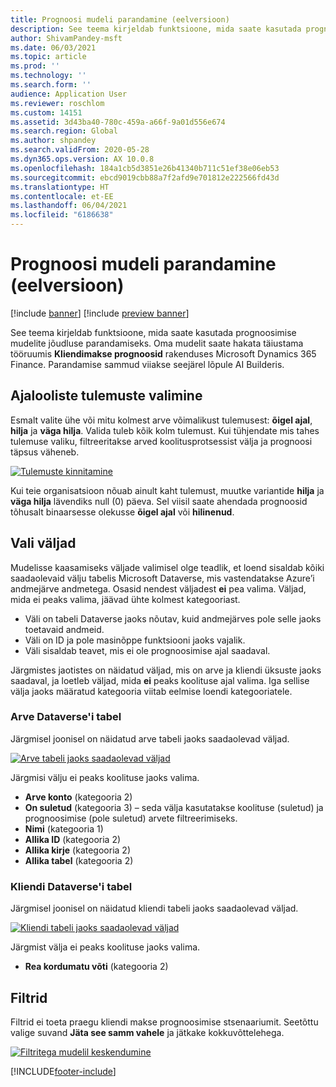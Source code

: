 ```yaml
---
title: Prognoosi mudeli parandamine (eelversioon)
description: See teema kirjeldab funktsioone, mida saate kasutada prognoosimise mudelite jõudluse parandamiseks.
author: ShivamPandey-msft
ms.date: 06/03/2021
ms.topic: article
ms.prod: ''
ms.technology: ''
ms.search.form: ''
audience: Application User
ms.reviewer: roschlom
ms.custom: 14151
ms.assetid: 3d43ba40-780c-459a-a66f-9a01d556e674
ms.search.region: Global
ms.author: shpandey
ms.search.validFrom: 2020-05-28
ms.dyn365.ops.version: AX 10.0.8
ms.openlocfilehash: 184a1cb5d3851e26b41340b711c51ef38e06eb53
ms.sourcegitcommit: ebcd9019cbb88a7f2afd9e701812e222566fd43d
ms.translationtype: HT
ms.contentlocale: et-EE
ms.lasthandoff: 06/04/2021
ms.locfileid: "6186638"
---
```

# <a name="improve-the-prediction-model-preview"></a>Prognoosi mudeli parandamine (eelversioon)

[!include [banner](../includes/banner.md)]
[!include [preview banner](../includes/preview-banner.md)]

See teema kirjeldab funktsioone, mida saate kasutada prognoosimise mudelite jõudluse parandamiseks. Oma mudelit saate hakata täiustama tööruumis **Kliendimakse prognoosid** rakenduses Microsoft Dynamics 365 Finance. Parandamise sammud viiakse seejärel lõpule AI Builderis.

## <a name="select-historical-outcomes"></a>Ajalooliste tulemuste valimine

Esmalt valite ühe või mitu kolmest arve võimalikust tulemusest: **õigel ajal**, **hilja** ja **väga hilja**. Valida tuleb kõik kolm tulemust. Kui tühjendate mis tahes tulemuse valiku, filtreeritakse arved koolitusprotsessist välja ja prognoosi täpsus väheneb.

[![Tulemuste kinnitamine](./media/confirm-3-outcomes.png)](./media/confirm-3-outcomes.png)

Kui teie organisatsioon nõuab ainult kaht tulemust, muutke variantide **hilja** ja **väga hilja** lävendiks null (0) päeva. Sel viisil saate ahendada prognoosid tõhusalt binaarsesse olekusse **õigel ajal** või **hilinenud**.

## <a name="select-fields"></a>Vali väljad

Mudelisse kaasamiseks väljade valimisel olge teadlik, et loend sisaldab kõiki saadaolevaid välju tabelis Microsoft Dataverse, mis vastendatakse Azure’i andmejärve andmetega. Osasid nendest väljadest **ei** pea valima. Väljad, mida ei peaks valima, jäävad ühte kolmest kategooriast.

- Väli on tabeli Dataverse jaoks nõutav, kuid andmejärves pole selle jaoks toetavaid andmeid.
- Väli on ID ja pole masinõppe funktsiooni jaoks vajalik.
- Väli sisaldab teavet, mis ei ole prognoosimise ajal saadaval.

Järgmistes jaotistes on näidatud väljad, mis on arve ja kliendi üksuste jaoks saadaval, ja loetleb väljad, mida **ei** peaks koolituse ajal valima. Iga sellise välja jaoks määratud kategooria viitab eelmise loendi kategooriatele.
 
### <a name="invoice-dataverse-table"></a>Arve Dataverse'i tabel

Järgmisel joonisel on näidatud arve tabeli jaoks saadaolevad väljad.

[![Arve tabeli jaoks saadaolevad väljad](./media/available-fields.png)](./media/available-fields.png)

Järgmisi välju ei peaks koolituse jaoks valima.

- **Arve konto** (kategooria 2)
- **On suletud** (kategooria 3) – seda välja kasutatakse koolituse (suletud) ja prognoosimise (pole suletud) arvete filtreerimiseks.
- **Nimi** (kategooria 1)
- **Allika ID** (kategooria 2)
- **Allika kirje** (kategooria 2)
- **Allika tabel** (kategooria 2)

### <a name="customer-dataverse-table"></a>Kliendi Dataverse'i tabel

Järgmisel joonisel on näidatud kliendi tabeli jaoks saadaolevad väljad.

[![Kliendi tabeli jaoks saadaolevad väljad](./media/related-entities.png)](./media/related-entities.png)

Järgmist välja ei peaks koolituse jaoks valima.

- **Rea kordumatu võti** (kategooria 2)

## <a name="filters"></a>Filtrid

Filtrid ei toeta praegu kliendi makse prognoosimise stsenaariumit. Seetõttu valige suvand **Jäta see samm vahele** ja jätkake kokkuvõttelehega.

[![Filtritega mudelil keskendumine](./media/focus-model-with-filters.png)](./media/focus-model-with-filters.png)

[!INCLUDE[footer-include](../../includes/footer-banner.md)]
